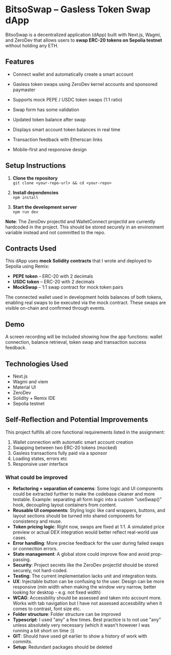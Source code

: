 # BitsoSwap – Gasless Token Swap dApp

BitsoSwap is a decentralized application (dApp) built with Next.js, Wagmi, and ZeroDev that allows users to **swap ERC-20 tokens on Sepolia testnet** without holding any ETH. 

## Features

- Connect wallet and automatically create a smart account
- Gasless token swaps using ZeroDev kernel accounts and sponsored paymaster
- Supports mock PEPE / USDC token swaps (1:1 ratio)
- Swap form has some validation
- Updated token balance after swap
- Displays smart account token balances in real time
- Transaction feedback with Etherscan links

- Mobile-first and responsive design

## Setup Instructions

1. **Clone the repository**  
   `git clone <your-repo-url> && cd <your-repo>`

2. **Install dependencies**  
   `npm install`

3. **Start the development server**  
   `npm run dev`

**Note**: The ZeroDev projectId and WalletConnect projectId are currently hardcoded in the project. This should be stored securely in an environment variable instead and not committed to the repo. 

## Contracts Used

This dApp uses **mock Solidity contracts** that I wrote and deployed to Sepolia using Remix:

- **PEPE token** – ERC-20 with 2 decimals
- **USDC token** – ERC-20 with 2 decimals
- **MockSwap** – 1:1 swap contract for mock token pairs

The connected wallet used in development holds balances of both tokens, enabling real swaps to be executed via the mock contract. These swaps are visible on-chain and confirmed through events.

## Demo

A screen recording will be included showing how the app functions: wallet connection, balance retrieval, token swap and transaction success feedback.

## Technologies Used

- Next.js
- Wagmi and viem
- Material UI
- ZeroDev
- Solidity + Remix IDE
- Sepolia testnet

## Self-Reflection and Potential Improvements

This project fulfills all core functional requirements listed in the assignment:

1. Wallet connection with automatic smart account creation  
2. Swapping between two ERC-20 tokens (mocked)  
3. Gasless transactions fully paid via a sponsor  
4. Loading states, errors etc
5. Responsive user interface

### What could be improved

- **Refactoring + separation of concerns**: Some logic and UI components could be extracted further to make the codebase cleaner and more testable. Example: separating all form logic into a custom "useSwap()" hook, decoupling layout containers from content.
- **Reusable UI components**: Styling logic like card wrappers, buttons, and layout sections should be turned into shared components for consistency and reuse.
- **Token pricing logic**: Right now, swaps are fixed at 1:1. A simulated price preview or actual DEX integration would better reflect real-world use cases.
- **Error handling**: More precise feedback for the user during failed swaps or connection errors.
- **State management**: A global store could improve flow and avoid prop-passing.
- **Security**: Project secrets like the ZeroDev projectId should be stored securely, not hard-coded.
- **Testing**: The current implementation lacks unit and integration tests. 
- **UX**: Injectable button can be confusing to the user. Design can be more responsive (min width when making the window very narrow, better looking for desktop - e.g. not fixed width)
- **WCAG**: Accessbility should be assessed and taken into account more. Works with tab navigation but I have not assessed accessbility when it comes to contrast, font size etc.
- **Folder structure**: Folder structure can be improved
- **Typescript**: I used "any" a few times. Best practice is to not use "any" unless absolutely very necessary (which it wasn't however I was running a bit short on time :))
- **GIT**: Should have used git earlier to show a history of work with commits.
- **Setup**: Redundant packages should be deleted
